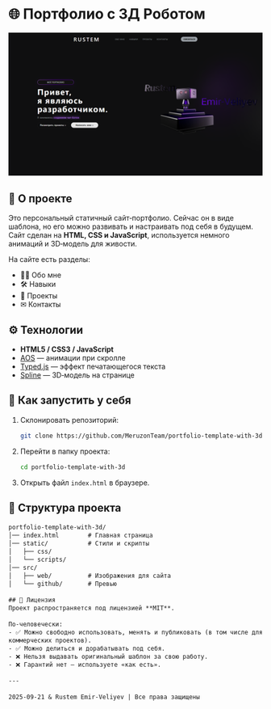 # 🌐 Портфолио с 3Д Роботом

![Превью сайта](src/github/image.png)

## 📌 О проекте
Это персональный статичный сайт‑портфолио. Сейчас он в виде шаблона, но его можно развивать и настраивать под себя в будущем.  
Сайт сделан на **HTML, CSS и JavaScript**, используется немного анимаций и 3D‑модель для живости.

На сайте есть разделы:
- 🧑‍💻 Обо мне  
- 🛠 Навыки  
- 📂 Проекты  
- ✉ Контакты  

## ⚙️ Технологии
- **HTML5 / CSS3 / JavaScript**
- [AOS](https://michalsnik.github.io/aos/) — анимации при скролле  
- [Typed.js](https://mattboldt.github.io/typed.js/) — эффект печатающегося текста  
- [Spline](https://spline.design/) — 3D‑модель на странице  

## 🚀 Как запустить у себя
1. Склонировать репозиторий:
   ```bash
   git clone https://github.com/MeruzonTeam/portfolio-template-with-3d.git
   ```
2. Перейти в папку проекта:
   ```bash
   cd portfolio-template-with-3d
   ```
3. Открыть файл `index.html` в браузере.

## 📂 Структура проекта
```
portfolio-template-with-3d/
│── index.html        # Главная страница
│── static/           # Стили и скрипты
│   ├── css/
│   └── scripts/
│── src/
│   ├── web/          # Изображения для сайта
│   └── github/       # Превью

## 📜 Лицензия
Проект распространяется под лицензией **MIT**.  

По‑человечески:  
- ✅ Можно свободно использовать, менять и публиковать (в том числе для коммерческих проектов).  
- ✅ Можно делиться и дорабатывать под себя.  
- ❌ Нельзя выдавать оригинальный шаблон за свою работу.  
- ❌ Гарантий нет — используете «как есть».  

---

2025-09-21 & Rustem Emir-Veliyev | Все права защищены

